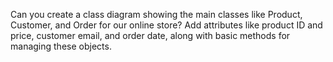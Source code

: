 Can you create a class diagram showing the main classes like Product, Customer, and Order for our online store? Add attributes like product ID and price, customer email, and order date, along with basic methods for managing these objects.
